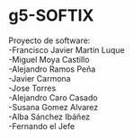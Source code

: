 # g5-SOFTIX
Proyecto de software:  
-Francisco Javier Martin Luque  
-Miguel Moya Castillo  
-Alejandro Ramos Peña  
-Javier Carmona   
-Jose Torres  
-Alejandro Caro Casado  
-Susana Gomez Alvarez  
-Alba Sánchez Ibáñez  
-Fernando el Jefe
